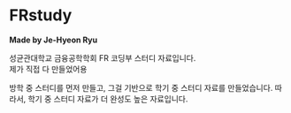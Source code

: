 # FRstudy
**Made by Je-Hyeon Ryu**

성균관대학교 금융공학학회 FR 코딩부 스터디 자료입니다.  
제가 직접 다 만들었어용

방학 중 스터디를 먼저 만들고, 그걸 기반으로 학기 중 스터디 자료를 만들었습니다. 따라서, 학기 중 스터디 자료가 더 완성도 높은 자료입니다.
